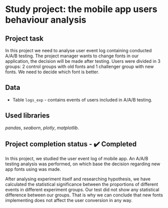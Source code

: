 # Study project: the mobile app users behaviour analysis

## Project task
In this project we need to analyse user event log containing conducted A/A/B testing. The project manager wants to change fonts in our application, the decision will be made after testing. Users were divided in 3 groups: 2 control groups with old fonts and 1 challenger group with new fonts. We need to decide which font is better.  

## Data
* Table `logs_exp` - contains events of users included in A/A/B testing.

## Used libraries
*pandas*, *seaborn*, *plotly*, *matplotlib*.

## Project completion status - ✔️ Completed

In this project, we studied the user event log of mobile app. An A/A/B testing analysis was performed, on which base the decision regarding new app fonts using was made.

After analysing experiment itself and researching hypothesis, we have calculated the statistical significance between the proportions of different events in different experiment groups. Our test did not show any statistical difference between our groups. That is why we can conclude that new fonts implementing does not affect the user conversion in any way.  
